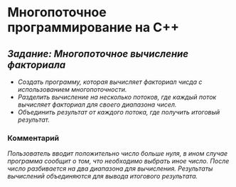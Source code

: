# Многопоточное программирование на C++
## *Задание: Многопоточное вычисление факториала*
- *Создать программу, которая вычисляет факториал чисда с использованием многопоточности.*
- *Разделить вычисление на несколько потоков, где каждый поток вычисляет факториал для своего диапазона чисел.*
- *Объединить результат от каждого потока, где получить итоговый результат.*

### Комментарий
*Пользователь вводит положительно число больше нуля, в ином случае программа сообщит о том, что необходимо выбрать иное число. После число разбивается на два диапазона для вычисления. Результаты вычислений объединяются для вывода итогового результата.*
